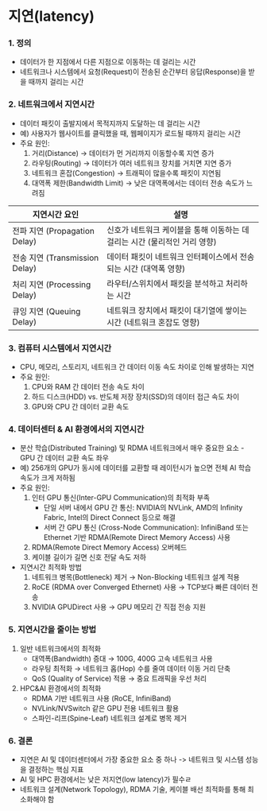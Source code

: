 # 지연(latency) #

### 1. 정의 ###

  * 데이터가 한 지점에서 다른 지점으로 이동하는 데 걸리는 시간
  * 네트워크나 시스템에서 요청(Request)이 전송된 순간부터 응답(Response)을 받을 때까지 걸리는 시간

### 2. 네트워크에서 지연시간 ### 

  * 데이터 패킷이 출발지에서 목적지까지 도달하는 데 걸리는 시간
  * 예) 사용자가 웹사이트를 클릭했을 때, 웹페이지가 로드될 때까지 걸리는 시간
  * 주요 원인:
    1) 거리(Distance) → 데이터가 먼 거리까지 이동할수록 지연 증가
    2) 라우팅(Routing) → 데이터가 여러 네트워크 장치를 거치면 지연 증가
    3) 네트워크 혼잡(Congestion) → 트래픽이 많을수록 패킷이 지연됨
    4) 대역폭 제한(Bandwidth Limit) → 낮은 대역폭에서는 데이터 전송 속도가 느려짐

  | 지연시간 요인               | 설명 |
  |------------------------------|-------|
  | 전파 지연 (Propagation Delay) | 신호가 네트워크 케이블을 통해 이동하는 데 걸리는 시간 (물리적인 거리 영향) |
  | 전송 지연 (Transmission Delay) | 데이터 패킷이 네트워크 인터페이스에서 전송되는 시간 (대역폭 영향) |
  | 처리 지연 (Processing Delay)  | 라우터/스위치에서 패킷을 분석하고 처리하는 시간 |
  | 큐잉 지연 (Queuing Delay)     | 네트워크 장치에서 패킷이 대기열에 쌓이는 시간 (네트워크 혼잡도 영향) |

### 3. 컴퓨터 시스템에서 지연시간 ### 

  * CPU, 메모리, 스토리지, 네트워크 간 데이터 이동 속도 차이로 인해 발생하는 지연
  * 주요 원인:
    1) CPU와 RAM 간 데이터 전송 속도 차이
    2) 하드 디스크(HDD) vs. 반도체 저장 장치(SSD)의 데이터 접근 속도 차이
    3) GPU와 CPU 간 데이터 교환 속도

### 4. 데이터센터 & AI 환경에서의 지연시간 ###

  *  분산 학습(Distributed Training) 및 RDMA 네트워크에서 매우 중요한 요소 - GPU 간 데이터 교환 속도 좌우 
  *  예) 256개의 GPU가 동시에 데이터를 교환할 때 레이턴시가 높으면 전체 AI 학습 속도가 크게 저하됨
  *  주요 원인:
     1) 인터 GPU 통신(Inter-GPU Communication)의 최적화 부족
        * 단일 서버 내에서 GPU 간 통신: NVIDIA의 NVLink, AMD의 Infinity Fabric, Intel의 Direct Connect 등으로 해결
        * 서버 간 GPU 통신 (Cross-Node Communication): InfiniBand 또는 Ethernet 기반 RDMA(Remote Direct Memory Access) 사용
     3) RDMA(Remote Direct Memory Access) 오버헤드
     4) 케이블 길이가 길면 신호 전달 속도 저하
  * 지연시간 최적화 방법
    1) 네트워크 병목(Bottleneck) 제거 → Non-Blocking 네트워크 설계 적용
    2) RoCE (RDMA over Converged Ethernet) 사용 → TCP보다 빠른 데이터 전송
    3) NVIDIA GPUDirect 사용 → GPU 메모리 간 직접 전송 지원
    
### 5. 지연시간을 줄이는 방법 ###

  1) 일반 네트워크에서의 최적화
     * 대역폭(Bandwidth) 증대 → 100G, 400G 고속 네트워크 사용
     * 라우팅 최적화 → 네트워크 홉(Hop) 수를 줄여 데이터 이동 거리 단축
     * QoS (Quality of Service) 적용 → 중요 트래픽을 우선 처리
  3) HPC&AI 환경에서의 최적화
     * RDMA 기반 네트워크 사용 (RoCE, InfiniBand)
     * NVLink/NVSwitch 같은 GPU 전용 네트워크 활용
     * 스파인-리프(Spine-Leaf) 네트워크 설계로 병목 제거

### 6. 결론 ###
  * 지연은 AI 및 데이터센터에서 가장 중요한 요소 중 하나 -> 네트워크 및 시스템 성능을 결정하는 핵심 지표
  * AI 및 HPC 환경에서는 낮은 저지연(low latency)가 필수ㄹ
  * 네트워크 설계(Network Topology), RDMA 기술, 케이블 배선 최적화를 통해 최소화해야 함
